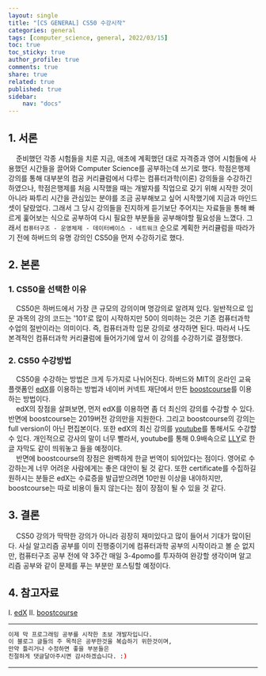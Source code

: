 ```yaml
---
layout: single
title: "[CS GENERAL] CS50 수강시작"
categories: general
tags: [computer_science, general, 2022/03/15]
toc: true
toc_sticky: true
author_profile: true
comments: true
share: true
related: true
published: true
sidebar: 
    nav: "docs"
---
```


## 1. 서론  

&nbsp;&nbsp;&nbsp;&nbsp;준비했던 각종 시험들을 치룬 지금, 애초에 계획했던 대로 자격증과 영어 시험들에 사용했던 시간들을 끌어와 Computer Science를 공부하는데 쓰기로 했다. 학점은행제 강의를 통해 대부분의 컴공 커리큘럼에서 다루는 컴퓨터과학(이론) 강의들을 수강하긴 하였으나, 학점은행제를 처음 시작했을 때는 개발자를 직업으로 갖기 위해 시작한 것이 아니라 짜투리 시간을 관심있는 분야를 조금 공부해보고 싶어 시작했기에 지금과 마인드셋이 달랐었다. 그래서 그 당시 강의들을 진지하게 듣기보단 주어지는 자료들을 통해 빠르게 훑어보는 식으로 공부하여 다시 필요한 부분들을 공부해야할 필요성을 느꼈다. 그래서 ```컴퓨터구조 - 운영체제 - 데이터베이스 - 네트워크``` 순으로 계획한 커리큘럼을 따라가기 전에 하버드의 유명 강의인 CS50을 먼저 수강하기로 했다.

## 2. 본론  

### 1. CS50을 선택한 이유  

&nbsp;&nbsp;&nbsp;&nbsp;CS50은 하버드에서 가장 큰 규모의 강의이며 명강의로 알려져 있다. 일반적으로 입문 과목의 강의 코드는 '101'로 많이 시작하지만 50이 의미하는 것은 기존 컴퓨터과학 수업의 절반이라는 의미이다. 즉, 컴퓨터과학 입문 강의로 생각하면 된다. 따라서 나도 본격적인 컴퓨터과학 커리큘럼에 들어가기에 앞서 이 강의를 수강하기로 결정했다. 

### 2. CS50 수강방법  

&nbsp;&nbsp;&nbsp;&nbsp;CS50을 수강하는 방법은 크게 두가지로 나뉘어진다. 하버드와 MIT의 온라인 교육 플랫폼인 [edX](https://learning.edx.org/course/course-v1:HarvardX+CS50+X/home)를 이용하는 방법과 네이버 커넥트 재단에서 만든 [boostcourse](https://www.boostcourse.org/cs112)를 이용하는 방법이다.  
&nbsp;&nbsp;&nbsp;&nbsp;edX의 장점을 살펴보면, 먼저 edX를 이용하면 좀 더 최신의 강의를 수강할 수 있다. 반면에 boostcourse는 2019버전 강의만을 지원한다. 그리고 boostcourse의 강의는 full version이 아닌 편집본이다. 또한 edX의 최신 강의를 [youtube](https://www.youtube.com/watch?v=NZxALvNlF-8&list=PLhQjrBD2T383f9scHRNYJkior2VvYjpSL&index=1)를 통해서도 수강할 수 있다. 개인적으로 강사의 말이 너무 빨라서, youtube를 통해 0.9배속으로 [LLY](https://chrome.google.com/webstore/detail/language-learning-with-yo/jkhhdcaafjabenpmpcpgdjiffdpmmcjb?hl=ko)로 한글 자막도 같이 띄워놓고 들을 예정이다.  
&nbsp;&nbsp;&nbsp;&nbsp;반면에 boostcourse의 장점은 완벽하게 한글 번역이 되어있다는 점이다. 영어로 수강하는게 너무 어려운 사람에게는 좋은 대안이 될 것 같다. 또한 certificate를 수집하길 원하시는 분들은 edX는 수료증을 발급받으려면 10만원 이상을 내야하지만, boostcourse는 따로 비용이 들지 않는다는 점이 장점이 될 수 있을 것 같다.

## 3. 결론  

&nbsp;&nbsp;&nbsp;&nbsp;CS50 강의가 딱딱한 강의가 아니라 굉장히 재미있다고 많이 들어서 기대가 많이된다. 사실 알고리즘 공부를 이미 진행중이기에 컴퓨터과학 공부의 시작이라고 볼 순 없지만, 컴퓨터구조 공부 전에 약 3주간 매일 3-4pomo를 투자하여 완강할 생각이며 알고리즘 공부와 같이 문제를 푸는 부분만 포스팅할 예정이다.

## 4. 참고자료  

Ⅰ. [edX](https://learning.edx.org/course/course-v1:HarvardX+CS50+X/home)
Ⅱ. [boostcourse](https://www.boostcourse.org/cs112)

---

```bash
이제 막 프로그래밍 공부를 시작한 초보 개발자입니다.
이 블로그 글들의 주 목적은 공부한것을 복습하기 위한것이며, 
만약 틀리거나 수정하면 좋을 부분들은
친절하게 댓글달아주시면 감사하겠습니다. :)
```

---